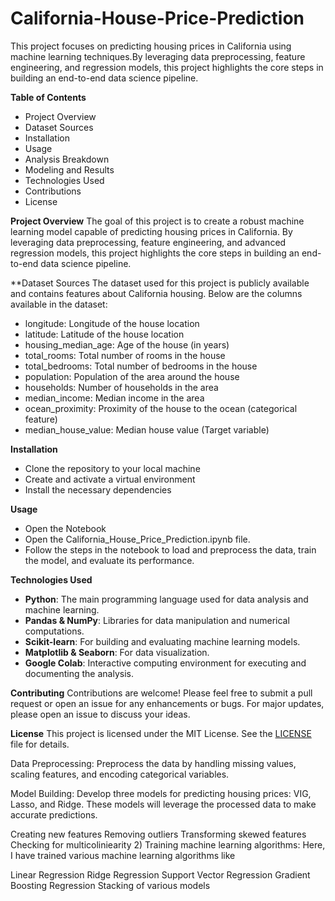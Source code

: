 # California-House-Price-Prediction
This project focuses on predicting housing prices in California using machine learning techniques.By leveraging data preprocessing, feature engineering, and regression models, this project highlights the core steps in building an end-to-end data science pipeline.

**Table of Contents**
- Project Overview
- Dataset Sources
- Installation
- Usage
- Analysis Breakdown
- Modeling and Results
- Technologies Used
- Contributions
- License

**Project Overview**
The goal of this project is to create a robust machine learning model capable of predicting housing prices in California. By leveraging data preprocessing, feature engineering, and advanced regression models, this project highlights the core steps in building an end-to-end data science pipeline.

**Dataset Sources
The dataset used for this project is publicly available and contains features about California housing. Below are the columns available in the dataset:

- longitude: Longitude of the house location
- latitude: Latitude of the house location
- housing_median_age: Age of the house (in years)
- total_rooms: Total number of rooms in the house
- total_bedrooms: Total number of bedrooms in the house
- population: Population of the area around the house
- households: Number of households in the area
- median_income: Median income in the area
- ocean_proximity: Proximity of the house to the ocean (categorical feature)
- median_house_value: Median house value (Target variable)

**Installation**
- Clone the repository to your local machine
- Create and activate a virtual environment
- Install the necessary dependencies

**Usage**
- Open the Notebook
- Open the California_House_Price_Prediction.ipynb file.
- Follow the steps in the notebook to load and preprocess the data, train the model, and evaluate its performance.

**Technologies Used**
- **Python**: The main programming language used for data analysis and machine learning.
- **Pandas & NumPy**: Libraries for data manipulation and numerical computations.
- **Scikit-learn**: For building and evaluating machine learning models.
- **Matplotlib & Seaborn**: For data visualization.
- **Google Colab**: Interactive computing environment for executing and documenting the analysis.

**Contributing**
Contributions are welcome! Please feel free to submit a pull request or open an issue for any enhancements or bugs. For major updates, please open an issue to discuss your ideas.

**License**
This project is licensed under the MIT License. See the [LICENSE](LICENSE) file for details.

Data Preprocessing: Preprocess the data by handling missing values, scaling features, and encoding categorical variables.

Model Building: Develop three models for predicting housing prices: VIG, Lasso, and Ridge. These models will leverage the processed data to make accurate predictions.


Creating new features
Removing outliers
Transforming skewed features
Checking for multicoliniearity
2) Training machine learning algorithms:
Here, I have trained various machine learning algorithms like

Linear Regression
Ridge Regression
Support Vector Regression
Gradient Boosting Regression
Stacking of various models
